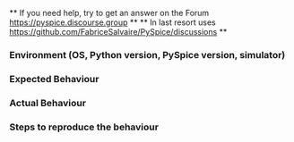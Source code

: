 ** If you need help, try to get an answer on the Forum https://pyspice.discourse.group **
** In last resort uses https://github.com/FabriceSalvaire/PySpice/discussions **

### Environment (OS, Python version, PySpice version, simulator)

### Expected Behaviour

### Actual Behaviour

### Steps to reproduce the behaviour
